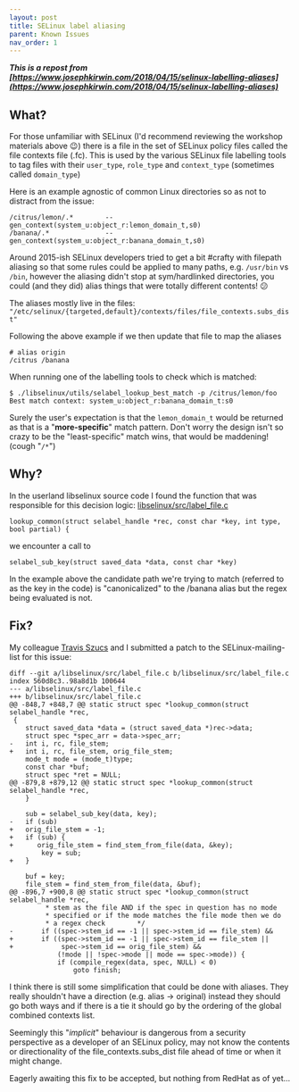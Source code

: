 ```yaml
---
layout: post
title: SELinux label aliasing
parent: Known Issues
nav_order: 1
---
```

_**This is a repost from [https://www.josephkirwin.com/2018/04/15/selinux-labelling-aliases](https://www.josephkirwin.com/2018/04/15/selinux-labelling-aliases)**_

## What?

For those unfamiliar with SELinux (I'd recommend reviewing the workshop materials above 😉) there is a file in the set of SELinux policy files called the file contexts file (.fc). This is used by the various SELinux file labelling tools to tag files with their `user_type`, `role_type` and `context_type` (sometimes called `domain_type`) 

Here is an example agnostic of common Linux directories so as not to distract from the issue:

```
/citrus/lemon/.*        --       gen_context(system_u:object_r:lemon_domain_t,s0)
/banana/.*              --       gen_context(system_u:object_r:banana_domain_t,s0)
```

Around 2015-ish SELinux developers tried to get a bit #crafty with filepath aliasing so that some rules could be applied to many paths, e.g. `/usr/bin` vs `/bin`, however the aliasing didn't stop at sym/hardlinked directories, you could (and they did) alias things that were totally different contents! 😕

The aliases mostly live in the files: 
`"/etc/selinux/{targeted,default}/contexts/files/file_contexts.subs_dist"`

Following the above example if we then update that file to map the aliases
```
# alias origin
/citrus /banana
```

When running one of the labelling tools to check which is matched:
```
$ ./libselinux/utils/selabel_lookup_best_match -p /citrus/lemon/foo
Best match context: system_u:object_r:banana_domain_t:s0
```

Surely the user's expectation is that the `lemon_domain_t` would be returned as that is a "**more-specific**" match pattern. Don't worry the design isn't so crazy to be the "least-specific" match wins, that would be maddening! (cough "`/*`")

## Why?

In the userland libselinux source code I found the function that was responsible for this decision logic: [libselinux/src/label_file.c](https://github.com/SELinuxProject/selinux/blob/master/libselinux/src/label_file.c#L844)

```
lookup_common(struct selabel_handle *rec, const char *key, int type, bool partial) {
```

we encounter a call to
```
selabel_sub_key(struct saved_data *data, const char *key)
```

In the example above the candidate path we're trying to match (referred to as the key in the code) is "canonicalized" to the /banana alias but the regex being evaluated is not. 

## Fix?

My colleague [Travis Szucs](https://twitter.com/travisszucs) and I submitted a patch to the SELinux-mailing-list for this issue:


```
diff --git a/libselinux/src/label_file.c b/libselinux/src/label_file.c
index 560d8c3..98a8d1b 100644
--- a/libselinux/src/label_file.c
+++ b/libselinux/src/label_file.c
@@ -848,7 +848,7 @@ static struct spec *lookup_common(struct selabel_handle *rec,
 {
    struct saved_data *data = (struct saved_data *)rec->data;
    struct spec *spec_arr = data->spec_arr;
-   int i, rc, file_stem;
+   int i, rc, file_stem, orig_file_stem;
    mode_t mode = (mode_t)type;
    const char *buf;
    struct spec *ret = NULL;
@@ -879,8 +879,12 @@ static struct spec *lookup_common(struct selabel_handle *rec,
    }   
 
    sub = selabel_sub_key(data, key);
-   if (sub)
+   orig_file_stem = -1; 
+   if (sub) {
+      orig_file_stem = find_stem_from_file(data, &key);
        key = sub;
+   }   
 
    buf = key;
    file_stem = find_stem_from_file(data, &buf);
@@ -896,7 +900,8 @@ static struct spec *lookup_common(struct selabel_handle *rec,
         * stem as the file AND if the spec in question has no mode
         * specified or if the mode matches the file mode then we do
         * a regex check        */  
-       if ((spec->stem_id == -1 || spec->stem_id == file_stem) &&
+       if ((spec->stem_id == -1 || spec->stem_id == file_stem ||  
+            spec->stem_id == orig_file_stem) &&
            (!mode || !spec->mode || mode == spec->mode)) {
            if (compile_regex(data, spec, NULL) < 0)
                goto finish;
```

I think there is still some simplification that could be done with aliases. They really shouldn't have a direction (e.g. alias → original) instead they should go both ways and if there is a tie it should go by the ordering of the global combined contexts list.

Seemingly this "*implicit*" behaviour is dangerous from a security perspective as a developer of an SELinux policy, may not know the contents or directionality of the file_contexts.subs_dist file ahead of time or when it might change.

Eagerly awaiting this fix to be accepted, but nothing from RedHat as of yet...

